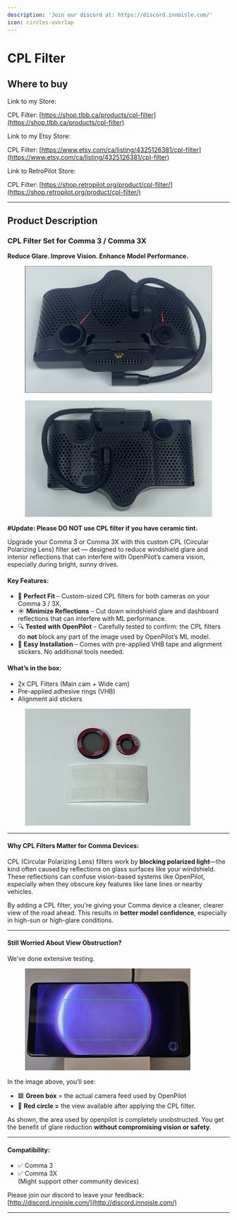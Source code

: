 ```yaml
---
description: 'Join our discord at: https://discord.innoisle.com/'
icon: circles-overlap
---
```


# CPL Filter

## Where to buy

Link to my Store:&#x20;

CPL Filter: [https://shop.tlbb.ca/products/cpl-filter](https://shop.tlbb.ca/products/cpl-filter)

Link to my Etsy Store:

CPL Filter: [https://www.etsy.com/ca/listing/4325126381/cpl-filter](https://www.etsy.com/ca/listing/4325126381/cpl-filter)

Link to RetroPilot Store:

CPL Filter: [https://shop.retropilot.org/product/cpl-filter/](https://shop.retropilot.org/product/cpl-filter/)

***

## Product Description

### **CPL Filter Set for Comma 3 / Comma 3X**

**Reduce Glare. Improve Vision. Enhance Model Performance.**

<div><figure><img src="../.gitbook/assets/pointing the filter.png" alt=""><figcaption></figcaption></figure> <figure><img src="../.gitbook/assets/upright-1.JPG" alt=""><figcaption></figcaption></figure></div>

**#Update: Please DO NOT use CPL filter if you have ceramic tint.**

Upgrade your Comma 3 or Comma 3X with this custom CPL (Circular Polarizing Lens) filter set — designed to reduce windshield glare and interior reflections that can interfere with OpenPilot’s camera vision, especially during bright, sunny drives.

#### **Key Features:**

* 🔧 **Perfect Fit** – Custom-sized CPL filters for both cameras on your Comma 3 / 3X.
* ☀️ **Minimize Reflections** – Cut down windshield glare and dashboard reflections that can interfere with ML performance.
* 🔍 **Tested with OpenPilot** – Carefully tested to confirm: the CPL filters do **not** block any part of the image used by OpenPilot’s ML model.
* 🧲 **Easy Installation** – Comes with pre-applied VHB tape and alignment stickers. No additional tools needed.

#### **What’s in the box:**

* 2x CPL Filters (Main cam + Wide cam)
* Pre-applied adhesive rings (VHB)
* Alignment aid stickers

<figure><img src="../.gitbook/assets/CPL set-3 (1).jpg" alt="" width="375"><figcaption></figcaption></figure>

***

#### **Why CPL Filters Matter for Comma Devices:**

CPL (Circular Polarizing Lens) filters work by **blocking polarized light**—the kind often caused by reflections on glass surfaces like your windshield. These reflections can confuse vision-based systems like OpenPilot, especially when they obscure key features like lane lines or nearby vehicles.

By adding a CPL filter, you're giving your Comma device a cleaner, clearer view of the road ahead. This results in **better model confidence**, especially in high-sun or high-glare conditions.

***

#### **Still Worried About View Obstruction?**

We've done extensive testing.

<figure><img src="../.gitbook/assets/lens view.jpg" alt="" width="375"><figcaption></figcaption></figure>

In the image above, you’ll see:

* 🟩 **Green box** = the actual camera feed used by OpenPilot
* 🔴 **Red circle =** the view available after applying the CPL filter.

As shown, the area used by openpilot is completely unobstructed. You get the benefit of glare reduction **without compromising vision or safety**.

***

#### **Compatibility:**

* ✅ Comma 3
* ✅ Comma 3X\
  (Might support other community devices)





Please join our discord to leave your feedback: [http://discord.innoisle.com/](http://discord.innoisle.com/)

***

